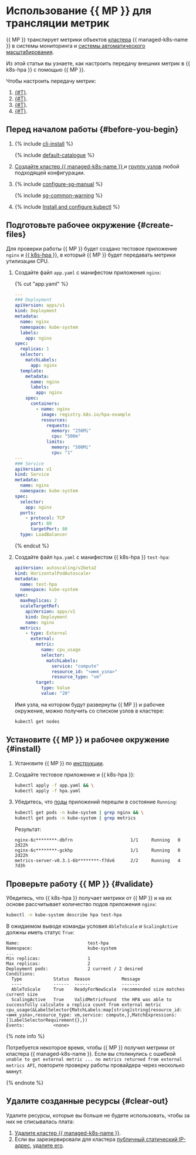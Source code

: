 # Использование {{ MP }} для трансляции метрик


{{ MP }} транслирует метрики объектов [кластера](../../concepts/index.md#kubernetes-cluster) {{ managed-k8s-name }} в системы мониторинга и [системы автоматического масштабирования](../../concepts/autoscale.md).

Из этой статьи вы узнаете, как настроить передачу внешних метрик в {{ k8s-hpa }} с помощью {{ MP }}.

Чтобы настроить передачу метрик:
1. [{#T}](#create-files).
1. [{#T}](#install).
1. [{#T}](#validate).
1. [{#T}](#clear-out).

## Перед началом работы {#before-you-begin}

1. {% include [cli-install](../../../_includes/cli-install.md) %}

   {% include [default-catalogue](../../../_includes/default-catalogue.md) %}

1. [Создайте кластер {{ managed-k8s-name }} ](../../../managed-kubernetes/operations/kubernetes-cluster/kubernetes-cluster-create.md) и [группу узлов](../../../managed-kubernetes/operations/node-group/node-group-create.md) любой подходящей конфигурации.

1. {% include [configure-sg-manual](../../../_includes/managed-kubernetes/security-groups/configure-sg-manual-lvl3.md) %}

    {% include [sg-common-warning](../../../_includes/managed-kubernetes/security-groups/sg-common-warning.md) %}

1. {% include [Install and configure kubectl](../../../_includes/managed-kubernetes/kubectl-install.md) %}

## Подготовьте рабочее окружение {#create-files}

Для проверки работы {{ MP }} будет создано тестовое приложение `nginx` и [{{ k8s-hpa }}](../../concepts/autoscale.md#hpa), в который {{ MP }} будет передавать метрики утилизации CPU.
1. Создайте файл `app.yaml` с манифестом приложения `nginx`:

   {% cut "app.yaml" %}

   ```yaml
   ---
   ### Deployment
   apiVersion: apps/v1
   kind: Deployment
   metadata:
     name: nginx
     namespace: kube-system
     labels:
       app: nginx
   spec:
     replicas: 1
     selector:
       matchLabels:
         app: nginx
     template:
       metadata:
         name: nginx
         labels:
           app: nginx
       spec:
         containers:
           - name: nginx
             image: registry.k8s.io/hpa-example
             resources:
               requests:
                 memory: "256Mi"
                 cpu: "500m"
               limits:
                 memory: "500Mi"
                 cpu: "1"
   ---
   ### Service
   apiVersion: v1
   kind: Service
   metadata:
     name: nginx
     namespace: kube-system
   spec:
     selector:
       app: nginx
     ports:
       - protocol: TCP
         port: 80
         targetPort: 80
     type: LoadBalancer
   ```

   {% endcut %}

1. Создайте файл `hpa.yaml` с манифестом {{ k8s-hpa }} `test-hpa`:

   ```yaml
   apiVersion: autoscaling/v2beta2
   kind: HorizontalPodAutoscaler
   metadata:
     name: test-hpa
     namespace: kube-system
   spec:
     maxReplicas: 2
     scaleTargetRef:
       apiVersion: apps/v1
       kind: Deployment
       name: nginx
     metrics:
       - type: External
         external:
           metric:
             name: cpu_usage
             selector:
               matchLabels:
                 service: "compute"
                 resource_id: "<имя_узла>"
                 resource_type: "vm"
           target:
             type: Value
             value: "20"
   ```

   Имя узла, на котором будут развернуты {{ MP }} и рабочее окружение, можно получить со списком узлов в кластере:

   ```bash
   kubectl get nodes
   ```

## Установите {{ MP }} и рабочее окружение {#install}

1. Установите {{ MP }} по [инструкции](../../operations/applications/metrics-provider.md).
1. Создайте тестовое приложение и {{ k8s-hpa }}:

   ```bash
   kubectl apply -f app.yaml && \
   kubectl apply -f hpa.yaml
   ```

1. Убедитесь, что [поды](../../concepts/index.md#pod) приложений перешли в состояние `Running`:

   ```bash
   kubectl get pods -n kube-system | grep nginx && \
   kubectl get pods -n kube-system | grep metrics
   ```

   Результат:

   ```text
   nginx-6c********-dbfrn                      1/1     Running   0          2d22h
   nginx-6c********-gckhp                      1/1     Running   0          2d22h
   metrics-server-v0.3.1-6b********-f7dv6      2/2     Running   4          7d3h
   ```

## Проверьте работу {{ MP }} {#validate}

Убедитесь, что {{ k8s-hpa }} получает метрики от {{ MP }} и на их основе рассчитывает количество подов приложения `nginx`:

```bash
kubectl -n kube-system describe hpa test-hpa
```

В ожидаемом выводе команды условия `AbleToScale` и `ScalingActive` должны иметь статус `True`:

```text
Name:                          test-hpa
Namespace:                     kube-system
...
Min replicas:                  1
Max replicas:                  2
Deployment pods:               2 current / 2 desired
Conditions:
  Type            Status  Reason            Message
  ----            ------  ------            -------
  AbleToScale     True    ReadyForNewScale  recommended size matches current size
  ScalingActive   True    ValidMetricFound  the HPA was able to successfully calculate a replica count from external metric cpu_usage(&LabelSelector{MatchLabels:map[string]string{resource_id: <имя_узла>,resource_type: vm,service: compute,},MatchExpressions:[]LabelSelectorRequirement{},})
Events:           <none>
```

{% note info %}

Потребуется некоторое время, чтобы {{ MP }} получил метрики от кластера {{ managed-k8s-name }}. Если вы столкнулись с ошибкой `unable to get external metric ... no metrics returned from external metrics API`, повторите проверку работы провайдера через несколько минут.

{% endnote %}

## Удалите созданные ресурсы {#clear-out}

Удалите ресурсы, которые вы больше не будете использовать, чтобы за них не списывалась плата:

1. [Удалите кластер {{ managed-k8s-name }}](../../../managed-kubernetes/operations/kubernetes-cluster/kubernetes-cluster-delete.md).
1. Если вы зарезервировали для кластера [публичный статический IP-адрес](../../../vpc/concepts/address.md#public-addresses), [удалите его](../../../vpc/operations/address-delete.md).
